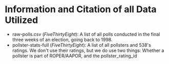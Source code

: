 # Information and Citation of all Data Utilized
- raw-polls.csv (*FiveThirtyEight*): A list of all polls conducted in the final three weeks of an election, going back to 1998. 
- pollster-stats-full (*FiveThirtyEight*): A list of all pollsters and 538's ratings. We don't use their ratings, but we do use two things: Whether a pollster is part of ROPER/AAPOR, and the pollster_rating_id
